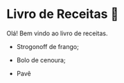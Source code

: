 # Livro de Receitas :book:

Olá! Bem vindo ao livro de receitas. 

- Strogonoff de frango;

- Bolo de cenoura;

- Pavê
